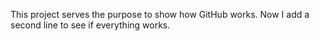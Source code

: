 This project serves the purpose to show how GitHub works. 
Now I add a second line to see if everything works.
